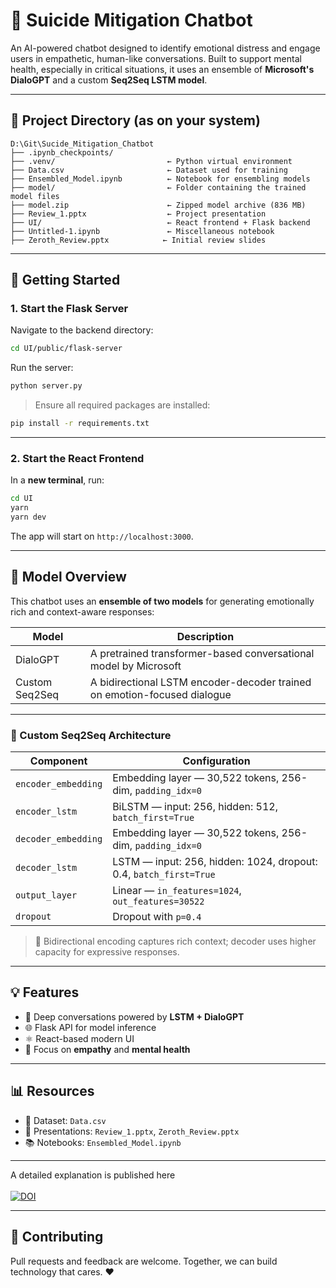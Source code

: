 # 🧠 Suicide Mitigation Chatbot

An AI-powered chatbot designed to identify emotional distress and engage users in empathetic, human-like conversations. Built to support mental health, especially in critical situations, it uses an ensemble of **Microsoft's DialoGPT** and a custom **Seq2Seq LSTM model**.

---

## 📁 Project Directory (as on your system)

```
D:\Git\Sucide_Mitigation_Chatbot
├── .ipynb_checkpoints/
├── .venv/                         ← Python virtual environment
├── Data.csv                       ← Dataset used for training
├── Ensembled_Model.ipynb          ← Notebook for ensembling models
├── model/                         ← Folder containing the trained model files
├── model.zip                      ← Zipped model archive (836 MB)
├── Review_1.pptx                  ← Project presentation
├── UI/                            ← React frontend + Flask backend
├── Untitled-1.ipynb               ← Miscellaneous notebook
├── Zeroth_Review.pptx            ← Initial review slides
```

---

## 🚀 Getting Started

### 1. Start the Flask Server

Navigate to the backend directory:

```bash
cd UI/public/flask-server
```

Run the server:

```bash
python server.py
```

> Ensure all required packages are installed:

```bash
pip install -r requirements.txt
```

---

### 2. Start the React Frontend

In a **new terminal**, run:

```bash
cd UI
yarn
yarn dev
```

The app will start on `http://localhost:3000`.

---

## 🤖 Model Overview

This chatbot uses an **ensemble of two models** for generating emotionally rich and context-aware responses:

| Model             | Description                                                                 |
|------------------|-----------------------------------------------------------------------------|
| DialoGPT          | A pretrained transformer-based conversational model by Microsoft            |
| Custom Seq2Seq    | A bidirectional LSTM encoder-decoder trained on emotion-focused dialogue    |

---

### 🧱 Custom Seq2Seq Architecture

| Component             | Configuration                                                       |
|-----------------------|---------------------------------------------------------------------|
| `encoder_embedding`   | Embedding layer — 30,522 tokens, 256-dim, `padding_idx=0`           |
| `encoder_lstm`        | BiLSTM — input: 256, hidden: 512, `batch_first=True`                |
| `decoder_embedding`   | Embedding layer — 30,522 tokens, 256-dim, `padding_idx=0`           |
| `decoder_lstm`        | LSTM — input: 256, hidden: 1024, dropout: 0.4, `batch_first=True`   |
| `output_layer`        | Linear — `in_features=1024`, `out_features=30522`                   |
| `dropout`             | Dropout with `p=0.4`                                                |

> 🔁 Bidirectional encoding captures rich context; decoder uses higher capacity for expressive responses.

---

## 💡 Features

- 💬 Deep conversations powered by **LSTM + DialoGPT**
- 🌐 Flask API for model inference
- ⚛️ React-based modern UI
- 🧠 Focus on **empathy** and **mental health**

---

## 📊 Resources

- 📁 Dataset: `Data.csv`
- 📄 Presentations: `Review_1.pptx`, `Zeroth_Review.pptx`
- 📚 Notebooks: `Ensembled_Model.ipynb`

---

A detailed explanation is published here<br>
<br>
[![DOI](https://zenodo.org/badge/DOI/10.5281/zenodo.15478579.svg)](https://doi.org/10.5281/zenodo.15478579)

---

## 🤝 Contributing

Pull requests and feedback are welcome. Together, we can build technology that cares. ❤️

